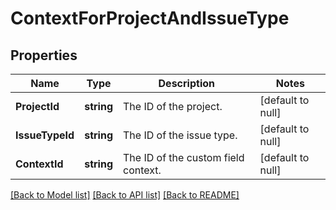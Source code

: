 # ContextForProjectAndIssueType

## Properties
Name | Type | Description | Notes
------------ | ------------- | ------------- | -------------
**ProjectId** | **string** | The ID of the project. | [default to null]
**IssueTypeId** | **string** | The ID of the issue type. | [default to null]
**ContextId** | **string** | The ID of the custom field context. | [default to null]

[[Back to Model list]](../README.md#documentation-for-models) [[Back to API list]](../README.md#documentation-for-api-endpoints) [[Back to README]](../README.md)

